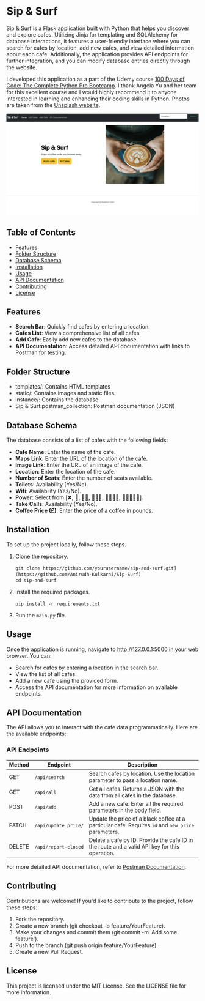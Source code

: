 # Sip & Surf

Sip & Surf is a Flask application built with Python that helps you discover and explore cafes. Utilizing Jinja for templating and SQLAlchemy for database interactions, it features a user-friendly interface where you can search for cafes by location, add new cafes, and view detailed information about each cafe. Additionally, the application provides API endpoints for further integration, and you can modify database entries directly through the website.

I developed this application as a part of the Udemy course [100 Days of Code: The Complete Python Pro Bootcamp](http://www.udemy.com/course/100-days-of-code/). I thank Angela Yu and her team for this excellent course and I would highly recommend it to anyone interested in learning and enhancing their coding skills in Python. Photos are taken from the [Unsplash website](https://unsplash.com).

![sip-and-surf](static/sip_and_surf.png)


## Table of Contents

- [Features](#features)
- [Folder Structure](#folder-structure)
- [Database Schema](#database-schema)
- [Installation](#installation)
- [Usage](#usage)
- [API Documentation](#api-documentation)
- [Contributing](#contributing)
- [License](#license)

## Features

- **Search Bar**: Quickly find cafes by entering a location.
- **Cafes List**: View a comprehensive list of all cafes.
- **Add Cafe**: Easily add new cafes to the database.
- **API Documentation**: Access detailed API documentation with links to Postman for testing.

## Folder Structure

- templates/: Contains HTML templates
- static/: Contains images and static files
- instance/: Contains the database
- Sip & Surf.postman_collection: Postman documentation (JSON)

## Database Schema

The database consists of a list of cafes with the following fields:

- **Cafe Name**: Enter the name of the cafe.
- **Maps Link**: Enter the URL of the location of the cafe.
- **Image Link**: Enter the URL of an image of the cafe.
- **Location**: Enter the location of the cafe.
- **Number of Seats**: Enter the number of seats available.
- **Toilets**: Availability (Yes/No).
- **Wifi**: Availability (Yes/No).
- **Power**: Select from [✘, 🔌, 🔌🔌, 🔌🔌🔌, 🔌🔌🔌🔌, 🔌🔌🔌🔌🔌].
- **Take Calls**: Availability (Yes/No).
- **Coffee Price (£)**: Enter the price of a coffee in pounds.

## Installation

To set up the project locally, follow these steps.

1. Clone the repository.
    ```
   git clone https://github.com/yourusername/sip-and-surf.git](https://github.com/Anirudh-Kulkarni/Sip-Surf)
   cd sip-and-surf
2. Install the required packages.
   ```
   pip install -r requirements.txt
3. Run the `main.py` file.

## Usage

Once the application is running, navigate to http://127.0.0.1:5000 in your web browser. You can:

- Search for cafes by entering a location in the search bar.
- View the list of all cafes.
- Add a new cafe using the provided form.
- Access the API documentation for more information on available endpoints.

## API Documentation

The API allows you to interact with the cafe data programmatically. Here are the available endpoints:

### API Endpoints

| Method | Endpoint                     | Description                                                                                         |
|--------|------------------------------|-----------------------------------------------------------------------------------------------------|
| GET    | `/api/search`                | Search cafes by location. Use the location parameter to pass a location name.                      |
| GET    | `/api/all`                   | Get all cafes. Returns a JSON with the data from all cafes in the database.                       |
| POST   | `/api/add`                   | Add a new cafe. Enter all the required parameters in the body field.                               |
| PATCH  | `/api/update_price/`         | Update the price of a black coffee at a particular cafe. Requires `id` and `new_price` parameters.|
| DELETE | `/api/report-closed`         | Delete a cafe by ID. Provide the cafe ID in the route and a valid API key for this operation.     |


For more detailed API documentation, refer to [Postman Documentation](https://documenter.getpostman.com/view/38746038/2sAXxS7AvK).

## Contributing

Contributions are welcome! If you'd like to contribute to the project, follow these steps:

1. Fork the repository.
2. Create a new branch (git checkout -b feature/YourFeature).
3. Make your changes and commit them (git commit -m 'Add some feature').
4. Push to the branch (git push origin feature/YourFeature).
5. Create a new Pull Request.

## License

This project is licensed under the MIT License. See the LICENSE file for more information.
